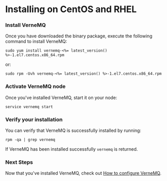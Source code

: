 # Installing on CentOS and RHEL

### Install VerneMQ

Once you have downloaded the binary package, execute the following command to install VerneMQ:

```text
sudo yum install vernemq-<%= latest_version() %>-1.el7.centos.x86_64.rpm
```

or:

```text
sudo rpm -Uvh vernemq-<%= latest_version() %>-1.el7.centos.x86_64.rpm
```

### Activate VerneMQ node

Once you've installed VerneMQ, start it on your node:

```text
service vernemq start
```

### Verify your installation

You can verify that VerneMQ is successfully installed by running:

```text
rpm -qa | grep vernemq
```

If VerneMQ has been installed successfully `vernemq` is returned.

### Next Steps

Now that you've installed VerneMQ, check out [How to configure VerneMQ](../configuring-vernemq/introduction.md).

